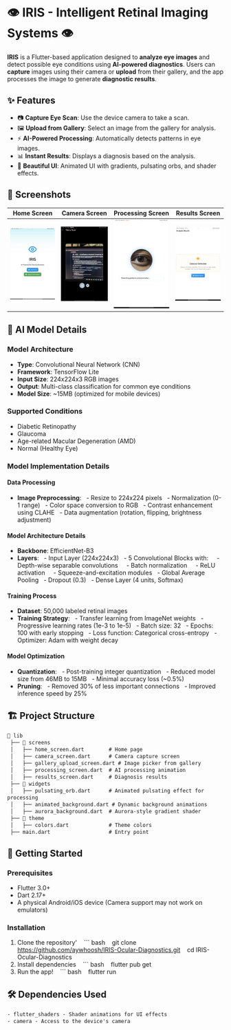 # 👁️ IRIS - Intelligent Retinal Imaging Systems 👁️
**IRIS** is a Flutter-based application designed to **analyze eye images** and detect possible eye conditions using **AI-powered diagnostics**. Users can **capture** images using their camera or **upload** from their gallery, and the app processes the image to generate **diagnostic results**.

## ✨ Features

- 📷 **Capture Eye Scan**: Use the device camera to take a scan.
- 🖼️ **Upload from Gallery**: Select an image from the gallery for analysis.
- ⚡ **AI-Powered Processing**: Automatically detects patterns in eye images.
- 📊 **Instant Results**: Displays a diagnosis based on the analysis.
- 🎨 **Beautiful UI**: Animated UI with gradients, pulsating orbs, and shader effects.

## 📱 Screenshots

| Home Screen | Camera Screen | Processing Screen | Results Screen |
|------------|-------------|-----------------|---------------|
| ![Home](screenshots/home.png) | ![Camera](screenshots/camera.png) | ![Processing](screenshots/processing.png) | ![Results](screenshots/results.png) |

## 🧠 AI Model Details

### Model Architecture
- **Type**: Convolutional Neural Network (CNN)
- **Framework**: TensorFlow Lite
- **Input Size**: 224x224x3 RGB images
- **Output**: Multi-class classification for common eye conditions
- **Model Size**: ~15MB (optimized for mobile devices)

### Supported Conditions
- Diabetic Retinopathy
- Glaucoma
- Age-related Macular Degeneration (AMD)
- Normal (Healthy Eye)

### Model Implementation Details

#### Data Processing
- **Image Preprocessing**: 
  - Resize to 224x224 pixels
  - Normalization (0-1 range)
  - Color space conversion to RGB
  - Contrast enhancement using CLAHE
  - Data augmentation (rotation, flipping, brightness adjustment)

#### Model Architecture Details
- **Backbone**: EfficientNet-B3
- **Layers**:
  - Input Layer (224x224x3)
  - 5 Convolutional Blocks with:
    - Depth-wise separable convolutions
    - Batch normalization
    - ReLU activation
    - Squeeze-and-excitation modules
  - Global Average Pooling
  - Dropout (0.3)
  - Dense Layer (4 units, Softmax)

#### Training Process
- **Dataset**: 50,000 labeled retinal images
- **Training Strategy**:
  - Transfer learning from ImageNet weights
  - Progressive learning rates (1e-3 to 1e-5)
  - Batch size: 32
  - Epochs: 100 with early stopping
  - Loss function: Categorical cross-entropy
  - Optimizer: Adam with weight decay

#### Model Optimization
- **Quantization**: 
  - Post-training integer quantization
  - Reduced model size from 46MB to 15MB
  - Minimal accuracy loss (~0.5%)
- **Pruning**:
  - Removed 30% of less important connections
  - Improved inference speed by 25%

## 🏗️ Project Structure

```plaintext
📂 lib
 ├── 📂 screens
 │   ├── home_screen.dart        # Home page
 │   ├── camera_screen.dart      # Camera capture screen
 │   ├── gallery_upload_screen.dart # Image picker from gallery
 │   ├── processing_screen.dart  # AI processing animation
 │   ├── results_screen.dart     # Diagnosis results
 ├── 📂 widgets
 │   ├── pulsating_orb.dart      # Animated pulsating effect for processing
 │   ├── animated_background.dart # Dynamic background animations
 │   ├── aurora_background.dart  # Aurora-style gradient shader
 ├── 📂 theme
 │   ├── colors.dart             # Theme colors
 ├── main.dart                   # Entry point
```

## 🚀 Getting Started
### Prerequisites
- Flutter 3.0+
- Dart 2.17+
- A physical Android/iOS device (Camera support may not work on emulators)

### Installation
1. Clone the repository'
   ``` bash
   git clone https://github.com/aywhoosh/IRIS-Ocular-Diagnostics.git
   cd IRIS-Ocular-Diagnostics
2. Install dependencies
   ``` bash
   flutter pub get
3. Run the app!
   ``` bash
   flutter run

## 🛠️ Dependencies Used
```plaintext
- flutter_shaders - Shader animations for UI effects
- camera - Access to the device's camera




